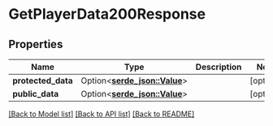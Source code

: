 # GetPlayerData200Response

## Properties

Name | Type | Description | Notes
------------ | ------------- | ------------- | -------------
**protected_data** | Option<[**serde_json::Value**](.md)> |  | [optional]
**public_data** | Option<[**serde_json::Value**](.md)> |  | [optional]

[[Back to Model list]](../README.md#documentation-for-models) [[Back to API list]](../README.md#documentation-for-api-endpoints) [[Back to README]](../README.md)


